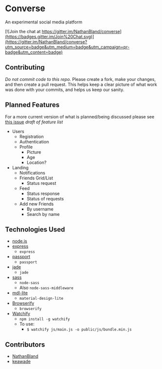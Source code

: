 # Converse
An experimental social media platform

[![Join the chat at https://gitter.im/NathanBland/converse](https://badges.gitter.im/Join%20Chat.svg)](https://gitter.im/NathanBland/converse?utm_source=badge&utm_medium=badge&utm_campaign=pr-badge&utm_content=badge)

## Contributing
*Do not commit code to this repo.* Please create a fork, make your changes, and
then create a pull request. This helps keep a clear picture of what work was done
with your commits, and helps us keep our sanity.

## Planned Features
For a more current version of what is planned/being discussed please see
[this issue](https://github.com/whiteboards/converse/issues/5)
_draft of feature list_
* Users
  * Registration
  * Authentication
  * Profile
    * Picture
    * Age
    * Location?
* Landing
  * Notifications
  * Friends Grid/List
    * Status request
  * Feed
    * Status response
    * Status of requests
  * Add new Friends
    * By username
    * Search by name

## Technologies Used
* [node.js](https://nodejs.org/)
* [express](http://expressjs.com/)
  * `express`
* [passport](http://passportjs.org/)
  * `passport`
* [jade](http://jade-lang.com/)
  * `jade`
* [sass](http://sass-lang.com/)  
  * `node-sass`
  * Also `node-sass-middleware`
* [mdl-lite](http://www.getmdl.io/)  
  * `material-design-lite`
* [Browserify](http://browserify.org/)  
  * `browserify`
* [Watchify](https://www.npmjs.com/package/watchify)  
  * `npm install -g watchify`
  * To use:
    * `$ watchify js/main.js -o public/js/bundle.min.js`

## Contributors
* [NathanBland](https://github.com/NathanBland/)
* [keawade](https://github.com/keawade/)

